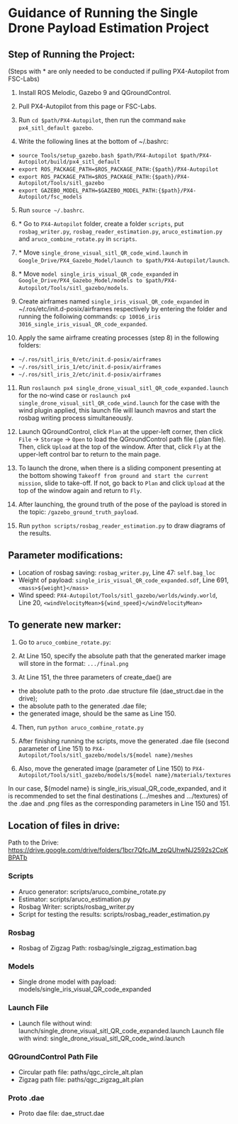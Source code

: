 # Guidance of Running the Single Drone Payload Estimation Project

## Step of Running the Project: 

(Steps with * are only needed to be conducted if pulling PX4-Autopilot from FSC-Labs)

1. Install ROS Melodic, Gazebo 9 and QGroundControl.

2. Pull PX4-Autopilot from this page or FSC-Labs.

3. Run `cd $path/PX4-Autopilot`, then run the command `make px4_sitl_default gazebo`.

4. Write the following lines at the bottom of ~/.bashrc:
* `source Tools/setup_gazebo.bash $path/PX4-Autopilot $path/PX4-Autopilot/build/px4_sitl_default`
* `export ROS_PACKAGE_PATH=$ROS_PACKAGE_PATH:{$path}/PX4-Autopilot`
* `export ROS_PACKAGE_PATH=$ROS_PACKAGE_PATH:{$path}/PX4-Autopilot/Tools/sitl_gazebo`
* `export GAZEBO_MODEL_PATH=$GAZEBO_MODEL_PATH:{$path}/PX4-Autopilot/fsc_models`

5. Run `source ~/.bashrc`.

6. \* Go to `PX4-Autopilot` folder, create a folder `scripts`, put `rosbag_writer.py`, `rosbag_reader_estimation.py`, `aruco_estimation.py` and `aruco_combine_rotate.py` in `scripts`.

7. \* Move `single_drone_visual_sitl_QR_code_wind.launch` in `Google_Drive/PX4_Gazebo_Model/launch to $path/PX4-Autopilot/launch`.

8. \* Move `model single_iris_visual_QR_code_expanded` in `Google_Drive/PX4_Gazebo_Model/models to $path/PX4-Autopilot/Tools/sitl_gazebo/models`.

9. Create airframes named `single_iris_visual_QR_code_expanded` in ~/.ros/etc/init.d-posix/airframes respectively by entering the folder and running the folloiwing commands:
`cp 10016_iris 3016_single_iris_visual_QR_code_expanded`.

10. Apply the same airframe creating processes (step 8) in the following folders:
* `~/.ros/sitl_iris_0/etc/init.d-posix/airframes`
* `~/.ros/sitl_iris_1/etc/init.d-posix/airframes`
* `~/.ros/sitl_iris_2/etc/init.d-posix/airframes`

11. Run `roslaunch px4 single_drone_visual_sitl_QR_code_expanded.launch` for the no-wind case or `roslaunch px4 single_drone_visual_sitl_QR_code_wind.launch` for the case with the wind plugin applied, this launch file will launch mavros and start the rosbag writing process simultaneously.

12. Launch QGroundControl, click `Plan` at the upper-left corner, then click `File` -> `Storage` -> `Open` to load the QGroundControl path file (.plan file). Then, click `Upload` at the top of the window. After that, click `Fly` at the upper-left control bar to return to the main page.

13. To launch the drone, when there is a sliding component presenting at the bottom showing `Takeoff from ground and start the current mission`, slide to take-off. If not, go back to `Plan` and click `Upload` at the top of the window again and return to `Fly`.

14. After launching, the ground truth of the pose of the payload is stored in the topic: `/gazebo_ground_truth_payload`.

15. Run `python scripts/rosbag_reader_estimation.py` to draw diagrams of the results.

## Parameter modifications:
* Location of rosbag saving: `rosbag_writer.py`, Line 47: `self.bag_loc`
* Weight of payload: `single_iris_visual_QR_code_expanded.sdf`, Line 691, `<mass>${weight}</mass>`
* Wind speed: `PX4-Autopilot/Tools/sitl_gazebo/worlds/windy.world`, Line 20, `<windVelocityMean>${wind_speed}</windVelocityMean>`

## To generate new marker:
1. Go to `aruco_combine_rotate.py`: 

2. At Line 150, specify the absolute path that the generated marker image will store in the format: `.../final.png` 

3. At Line 151, the three parameters of create_dae() are 
* the absolute path to the proto .dae structure file (dae_struct.dae in the drive); 
* the absolute path to the generated .dae file; 
* the generated image, should be the same as Line 150. 
 
4. Then, run `python aruco_combine_rotate.py`

5. After finishing running the scripts, move the generated .dae file (second parameter of Line 151) to `PX4-Autopilot/Tools/sitl_gazebo/models/${model name}/meshes`

6. Also, move the generated image (parameter of Line 150) to `PX4-Autopilot/Tools/sitl_gazebo/models/${model name}/materials/textures`

In our case, ${model name} is single_iris_visual_QR_code_expanded, and it is recommended to set the final destinations (.../meshes and .../textures) of the .dae and .png files as the corresponding parameters in Line 150 and 151. 

## Location of files in drive:
Path to the Drive: https://drive.google.com/drive/folders/1bcr7QfcJM_zpQUhwNJ2592s2CpKBPATb
### Scripts
* Aruco generator: scripts/aruco_combine_rotate.py 
* Estimator: scripts/aruco_estimation.py
* Rosbag Writer: scripts/rosbag_writer.py
* Script for testing the results: scripts/rosbag_reader_estimation.py
### Rosbag
* Rosbag of Zigzag Path: rosbag/single_zigzag_estimation.bag
### Models
* Single drone model with payload: models/single_iris_visual_QR_code_expanded
### Launch File
* Launch file without wind: launch/single_drone_visual_sitl_QR_code_expanded.launch Launch file with wind: single_drone_visual_sitl_QR_code_wind.launch
### QGroundControl Path File
* Circular path file: paths/qgc_circle_alt.plan
* Zigzag path file: paths/qgc_zigzag_alt.plan
### Proto .dae
* Proto dae file: dae_struct.dae
